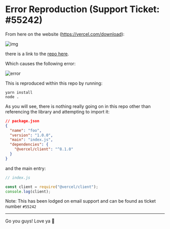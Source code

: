 # Error Reproduction (Support Ticket: #55242)

From here on the website (https://vercel.com/download):

![img](https://user-images.githubusercontent.com/185555/86195098-467f4d00-bba4-11ea-94f2-edd1559cc17a.png)

there is a link to the [repo here](https://github.com/vercel/vercel/tree/master/packages/now-client).

Which causes the following error:

![error](https://user-images.githubusercontent.com/185555/86195103-4a12d400-bba4-11ea-9b6f-f23e843469c8.png)

This is reproduced within this repo by running:

```
yarn install
node .
```

As you will see, there is nothing really going on in this repo other than referencing the library and attempting to import it:

```json
// package.json
{
  "name": "foo",
  "version": "1.0.0",
  "main": "index.js",
  "dependencies": {
    "@vercel/client": "^8.1.0"
  }
}
```

and the main entry:

```js
// index.js

const client = require("@vercel/client");
console.log(client);
```

Note: This has been lodged on email support and can be found as ticket number `#55242`

---

Go you guys! Love ya 👋
